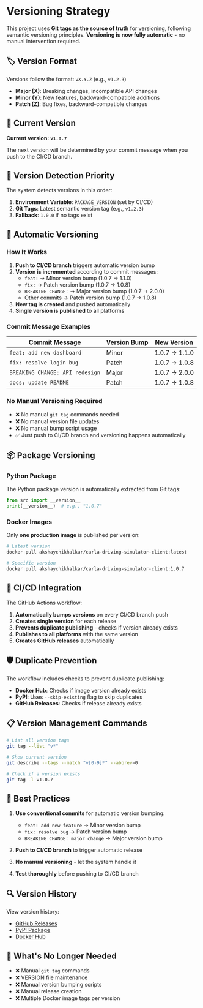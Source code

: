 # Versioning Strategy

This project uses **Git tags as the source of truth** for versioning, following semantic versioning principles. **Versioning is now fully automatic** - no manual intervention required.

## 🏷️ Version Format

Versions follow the format: `vX.Y.Z` (e.g., `v1.2.3`)

- **Major (X)**: Breaking changes, incompatible API changes
- **Minor (Y)**: New features, backward-compatible additions
- **Patch (Z)**: Bug fixes, backward-compatible changes

## 🚀 Current Version

**Current version: `v1.0.7`**

The next version will be determined by your commit message when you push to the CI/CD branch.

## 🔄 Version Detection Priority

The system detects versions in this order:

1. **Environment Variable**: `PACKAGE_VERSION` (set by CI/CD)
2. **Git Tags**: Latest semantic version tag (e.g., `v1.2.3`)
3. **Fallback**: `1.0.0` if no tags exist

## 🚀 Automatic Versioning

### How It Works

1. **Push to CI/CD branch** triggers automatic version bump
2. **Version is incremented** according to commit messages:
   - `feat:` → Minor version bump (1.0.7 → 1.1.0)
   - `fix:` → Patch version bump (1.0.7 → 1.0.8)
   - `BREAKING CHANGE:` → Major version bump (1.0.7 → 2.0.0)
   - Other commits → Patch version bump (1.0.7 → 1.0.8)
3. **New tag is created** and pushed automatically
4. **Single version is published** to all platforms

### Commit Message Examples

| Commit Message | Version Bump | New Version |
|----------------|--------------|-------------|
| `feat: add new dashboard` | Minor | 1.0.7 → 1.1.0 |
| `fix: resolve login bug` | Patch | 1.0.7 → 1.0.8 |
| `BREAKING CHANGE: API redesign` | Major | 1.0.7 → 2.0.0 |
| `docs: update README` | Patch | 1.0.7 → 1.0.8 |

### No Manual Versioning Required

- ❌ No manual `git tag` commands needed
- ❌ No manual version file updates
- ❌ No manual bump script usage
- ✅ Just push to CI/CD branch and versioning happens automatically

## 📦 Package Versioning

### Python Package

The Python package version is automatically extracted from Git tags:

```python
from src import __version__
print(__version__)  # e.g., "1.0.7"
```

### Docker Images

Only **one production image** is published per version:

```bash
# Latest version
docker pull akshaychikhalkar/carla-driving-simulator-client:latest

# Specific version
docker pull akshaychikhalkar/carla-driving-simulator-client:1.0.7
```

## 🔧 CI/CD Integration

The GitHub Actions workflow:

1. **Automatically bumps versions** on every CI/CD branch push
2. **Creates single version** for each release
3. **Prevents duplicate publishing** - checks if version already exists
4. **Publishes to all platforms** with the same version
5. **Creates GitHub releases** automatically

## 🛡️ Duplicate Prevention

The workflow includes checks to prevent duplicate publishing:

- **Docker Hub**: Checks if image version already exists
- **PyPI**: Uses `--skip-existing` flag to skip duplicates
- **GitHub Releases**: Checks if release already exists

## 📋 Version Management Commands

```bash
# List all version tags
git tag --list "v*"

# Show current version
git describe --tags --match "v[0-9]*" --abbrev=0

# Check if a version exists
git tag -l v1.0.7
```

## 🎯 Best Practices

1. **Use conventional commits** for automatic version bumping:
   - `feat: add new feature` → Minor version bump
   - `fix: resolve bug` → Patch version bump
   - `BREAKING CHANGE: major change` → Major version bump

2. **Push to CI/CD branch** to trigger automatic release

3. **No manual versioning** - let the system handle it

4. **Test thoroughly** before pushing to CI/CD branch

## 🔍 Version History

View version history:
- [GitHub Releases](https://github.com/AkshayChikhalkar/carla-driving-simulator-client/releases)
- [PyPI Package](https://pypi.org/project/carla-driving-simulator-client/)
- [Docker Hub](https://hub.docker.com/r/akshaychikhalkar/carla-driving-simulator-client)

## 🚫 What's No Longer Needed

- ❌ Manual `git tag` commands
- ❌ VERSION file maintenance
- ❌ Manual version bumping scripts
- ❌ Manual release creation
- ❌ Multiple Docker image tags per version 